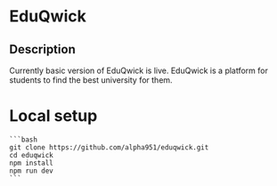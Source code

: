 # EduQwick

## Description
Currently basic version of EduQwick is live.
EduQwick is a platform for students to find the best university for them.

# Local setup
    
    ```bash
    git clone https://github.com/alpha951/eduqwick.git
    cd eduqwick
    npm install
    npm run dev
    ```

